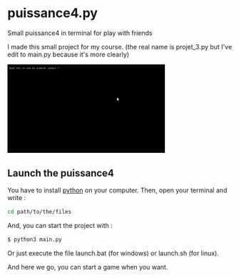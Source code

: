 # puissance4.py
Small puissance4 in terminal for play with friends

I made this small project for my course. (the real name is projet_3.py but I've edit to main.py because it's more clearly)

<img src="https://raw.githubusercontent.com/pioupia/pioupia/master/img/gif_python.gif" width="70%">

## Launch the puissance4

You have to install [python](https://www.python.org/downloads/) on your computer.
Then, open your terminal and write :
```sh
cd path/to/the/files
```

And, you can start the project with :
```sh
$ python3 main.py
```
Or just execute the file launch.bat (for windows) or launch.sh (for linux).

And here we go, you can start a game when you want.
